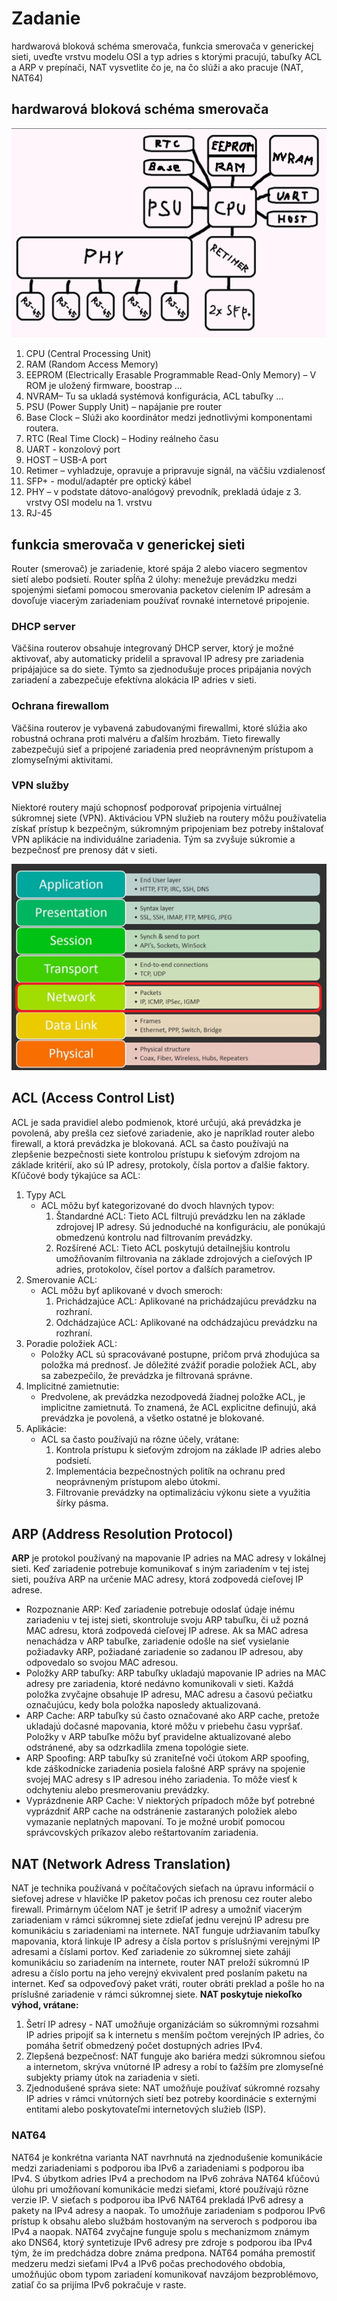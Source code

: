 # Zadanie
hardwarová bloková schéma smerovača, funkcia smerovača v generickej sieti, uveďte vrstvu modelu OSI a typ adries s ktorými pracujú, tabuľky ACL a ARP v prepínači, NAT vysvetlite čo je, na čo slúži a ako pracuje (NAT, NAT64)

## hardwarová bloková schéma smerovača

![alt text](router2.png)

1.	CPU (Central Processing Unit) 
2.	RAM (Random Access Memory)
3.	EEPROM (Electrically Erasable Programmable Read-Only Memory) – V ROM je uložený firmware, boostrap ...
4.	NVRAM– Tu sa ukladá systémová konfigurácia, ACL tabuľky ...
5.	PSU (Power Supply Unit) – napájanie pre router
6.	Base Clock – Slúži ako koordinátor medzi jednotlivými komponentami routera.
7.	RTC (Real Time Clock) – Hodiny reálneho času 
8.	UART - konzolový port
9.	HOST – USB-A port 
10.	Retimer – vyhladzuje, opravuje a pripravuje signál, na väčšiu vzdialenosť
11.	SFP+ - modul/adaptér pre optický kábel
12.	PHY – v podstate dátovo-analógový prevodník, prekladá údaje z 3. vrstvy OSI modelu na 1. vrstvu
13.	RJ-45


## funkcia smerovača v generickej sieti
Router (smerovač) je zariadenie, ktoré spája 2 alebo viacero segmentov sietí alebo podsietí. Router spĺňa 2 úlohy: menežuje prevádzku medzi spojenými sieťami pomocou smerovania packetov cielením IP adresám a dovoľuje viacerým zariadeniam používať rovnaké internetové pripojenie.

### **DHCP server**
Väčšina routerov obsahuje integrovaný DHCP server, ktorý je možné aktivovať, aby automaticky pridelil a spravoval IP adresy pre zariadenia pripájajúce sa do siete. Týmto sa zjednodušuje proces pripájania nových zariadení a zabezpečuje efektívna alokácia IP adries v sieti.
### **Ochrana firewallom**
Väčšina routerov je vybavená zabudovanými firewallmi, ktoré slúžia ako robustná ochrana proti malvéru a ďalším hrozbám. Tieto firewally zabezpečujú sieť a pripojené zariadenia pred neoprávneným prístupom a zlomyseľnými aktivitami.
### **VPN služby**
Niektoré routery majú schopnosť podporovať pripojenia virtuálnej súkromnej siete (VPN). Aktiváciou VPN služieb na routery môžu používatelia získať prístup k bezpečným, súkromným pripojeniam bez potreby inštalovať VPN aplikácie na individuálne zariadenia. Tým sa zvyšuje súkromie a bezpečnosť pre prenosy dát v sieti.

![alt text](iso.png)

## ACL (Access Control List)
ACL je sada pravidiel alebo podmienok, ktoré určujú, aká prevádzka je povolená, aby prešla cez sieťové zariadenie, ako je napríklad router alebo firewall, a ktorá prevádzka je blokovaná. ACL sa často používajú na zlepšenie bezpečnosti siete kontrolou prístupu k sieťovým zdrojom na základe kritérií, ako sú IP adresy, protokoly, čísla portov a ďalšie faktory.
Kľúčové body týkajúce sa ACL:
1. Typy ACL 
    - ACL môžu byť kategorizované do dvoch hlavných typov: 
        1. Štandardné ACL: Tieto ACL filtrujú prevádzku len na základe zdrojovej IP adresy. Sú jednoduché na konfiguráciu, ale ponúkajú obmedzenú kontrolu nad filtrovaním prevádzky.
        2. Rozšírené ACL: Tieto ACL poskytujú detailnejšiu kontrolu umožňovaním filtrovania na základe zdrojových a cieľových IP adries, protokolov, čísel portov a ďalších parametrov.
2. Smerovanie ACL: 
    - ACL môžu byť aplikované v dvoch smeroch: 
        1. Prichádzajúce ACL: Aplikované na prichádzajúcu prevádzku na rozhraní.
        2. Odchádzajúce ACL: Aplikované na odchádzajúcu prevádzku na rozhraní.
3. Poradie položiek ACL: 
    - Položky ACL sú spracovávané postupne, pričom prvá zhodujúca sa položka má prednosť. Je dôležité zvážiť poradie položiek ACL, aby sa zabezpečilo, že prevádzka je filtrovaná správne.
4. Implicitné zamietnutie: 
    - Predvolene, ak prevádzka nezodpovedá žiadnej položke ACL, je implicitne zamietnutá. To znamená, že ACL explicitne definujú, aká prevádzka je povolená, a všetko ostatné je blokované.
5.	Aplikácie: 
    - ACL sa často používajú na rôzne účely, vrátane: 
        1.	Kontrola prístupu k sieťovým zdrojom na základe IP adries alebo podsietí.
        2.	Implementácia bezpečnostných politík na ochranu pred neoprávneným prístupom alebo útokmi.
        3.	Filtrovanie prevádzky na optimalizáciu výkonu siete a využitia šírky pásma.

## ARP (Address Resolution Protocol)
**ARP** je protokol používaný na mapovanie IP adries na MAC adresy v lokálnej sieti. Keď zariadenie potrebuje komunikovať s iným zariadením v tej istej sieti, používa ARP na určenie MAC adresy, ktorá zodpovedá cieľovej IP adrese.

- Rozpoznanie ARP: Keď zariadenie potrebuje odoslať údaje inému zariadeniu v tej istej sieti, skontroluje svoju ARP tabuľku, či už pozná MAC adresu, ktorá zodpovedá cieľovej IP adrese. Ak sa MAC adresa nenachádza v ARP tabuľke, zariadenie odošle na sieť vysielanie požiadavky ARP, požiadané zariadenie so zadanou IP adresou, aby odpovedalo so svojou MAC adresou.
- Položky ARP tabuľky: ARP tabuľky ukladajú mapovanie IP adries na MAC adresy pre zariadenia, ktoré nedávno komunikovali v sieti. Každá položka zvyčajne obsahuje IP adresu, MAC adresu a časovú pečiatku označujúcu, kedy bola položka naposledy aktualizovaná.
- ARP Cache: ARP tabuľky sú často označované ako ARP cache, pretože ukladajú dočasné mapovania, ktoré môžu v priebehu času vypršať. Položky v ARP tabuľke môžu byť pravidelne aktualizované alebo odstránené, aby sa odzrkadlila zmena topológie siete.
- ARP Spoofing: ARP tabuľky sú zraniteľné voči útokom ARP spoofing, kde záškodnícke zariadenia posiela falošné ARP správy na spojenie svojej MAC adresy s IP adresou iného zariadenia. To môže viesť k odchyteniu alebo presmerovaniu prevádzky.
- Vyprázdnenie ARP Cache: V niektorých prípadoch môže byť potrebné vyprázdniť ARP cache na odstránenie zastaraných položiek alebo vymazanie neplatných mapovaní. To je možné urobiť pomocou správcovských príkazov alebo reštartovaním zariadenia.

## NAT (Network Adress Translation)
NAT je technika používaná v počítačových sieťach na úpravu informácií o sieťovej adrese v hlavičke IP paketov počas ich prenosu cez router alebo firewall. Primárnym účelom NAT je šetriť IP adresy a umožniť viacerým zariadeniam v rámci súkromnej siete zdieľať jednu verejnú IP adresu pre komunikáciu s zariadeniami na internete.
NAT funguje udržiavaním tabuľky mapovania, ktorá linkuje IP adresy a čísla portov s príslušnými verejnými IP adresami a číslami portov. Keď zariadenie zo súkromnej siete zaháji komunikáciu so zariadením na internete, router NAT preloží súkromnú IP adresu a číslo portu na jeho verejný ekvivalent pred poslaním paketu na internet. Keď sa odpoveďový paket vráti, router obráti preklad a pošle ho na príslušné zariadenie v rámci súkromnej siete.
**NAT poskytuje niekoľko výhod, vrátane:**
1.	Šetrí IP adresy - NAT umožňuje organizáciám so súkromnými rozsahmi IP adries pripojiť sa k internetu s menším počtom verejných IP adries, čo pomáha šetriť obmedzený počet dostupných adries IPv4. 
2.	Zlepšená bezpečnosť: NAT funguje ako bariéra medzi súkromnou sieťou a internetom, skrýva vnútorné IP adresy a robí to ťažším pre zlomyseľné subjekty priamy útok na zariadenia v sieti. 
3.	Zjednodušené správa siete: NAT umožňuje používať súkromné rozsahy IP adries v rámci vnútorných sietí bez potreby koordinácie s externými entitami alebo poskytovateľmi internetových služieb (ISP).

### NAT64 
NAT64 je konkrétna varianta NAT navrhnutá na zjednodušenie komunikácie medzi zariadeniami s podporou iba IPv6 a zariadeniami s podporou iba IPv4. S úbytkom adries IPv4 a prechodom na IPv6 zohráva NAT64 kľúčovú úlohu pri umožňovaní komunikácie medzi sieťami, ktoré používajú rôzne verzie IP.
V sieťach s podporou iba IPv6 NAT64 prekladá IPv6 adresy a pakety na IPv4 adresy a naopak. To umožňuje zariadeniam s podporou IPv6 prístup k obsahu alebo službám hostovaným na serveroch s podporou iba IPv4 a naopak. NAT64 zvyčajne funguje spolu s mechanizmom známym ako DNS64, ktorý syntetizuje IPv6 adresy pre zdroje s podporou iba IPv4 tým, že im predchádza dobre známa predpona.
NAT64 pomáha premostiť medzeru medzi sieťami IPv4 a IPv6 počas prechodového obdobia, umožňujúc obom typom zariadení komunikovať navzájom bezproblémovo, zatiaľ čo sa prijíma IPv6 pokračuje v raste.

